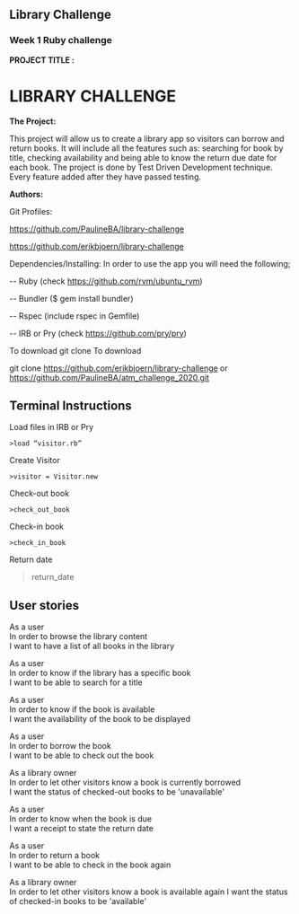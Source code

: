 ## Library Challenge
### Week 1 Ruby challenge


**PROJECT TITLE :** 
# LIBRARY CHALLENGE

**The Project:**

This project will allow us to create a library app so visitors can borrow and return books. It will include all the features such as: searching for book by title, checking availability and being able to know the return due date for each book.
The project is done by Test Driven Development technique. Every feature added after they have passed testing.

**Authors:**

  Git Profiles:

https://github.com/PaulineBA/library-challenge

https://github.com/erikbjoern/library-challenge


Dependencies/Installing:
In order to use the app you will need the following;

-- Ruby (check https://github.com/rvm/ubuntu_rvm)

-- Bundler ($ gem install bundler)

-- Rspec (include rspec in Gemfile)

-- IRB or Pry (check https://github.com/pry/pry)



To download
git clone To download

git clone
https://github.com/erikbjoern/library-challenge
or
 https://github.com/PaulineBA/atm_challenge_2020.git


## Terminal Instructions

Load files in IRB or Pry

```
>load “visitor.rb”  

```

Create Visitor

```
>visitor = Visitor.new  
```

Check-out book

```
>check_out_book 
```

Check-in book
```
>check_in_book
```
Return date
>return_date


## **User stories**

  
As a user  
In order to browse the library content  
I want to have a list of all books in the library

As a user  
In order to know if the library has a specific book  
I want to be able to search for a title

As a user  
In order to know if the book is available  
I want the availability of the book to be displayed

As a user  
In order to borrow the book  
I want to be able to check out the book

As a library owner  
In order to let other visitors know a book is currently borrowed  
I want the status of checked-out books to be 'unavailable'

As a user  
In order to know when the book is due  
I want a receipt to state the return date

As a user  
In order to return a book  
I want to be able to check in the book again

As a library owner  
In order to let other visitors know a book is available again
I want the status of checked-in books to be 'available'


